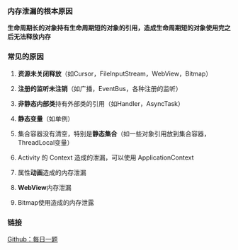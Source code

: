 ### 内存泄漏的根本原因

**生命周期长的对象持有生命周期短的对象的引用，造成生命周期短的对象使用完之后无法释放内存**


### 常见的原因

1. **资源未关闭释放**（如Cursor，FileInputStream，WebView，Bitmap）

2. **注册的监听未注销**（如广播，EventBus，各种注册的监听）

3. **非静态内部类**持有外部类的引用（如Handler，AsyncTask）

4. **静态变量**（如单例）

5. 集合容器没有清空，特别是**静态集合**（如一些对象引用放到集合容器，ThreadLocal变量）

6. Activity 的 Context 造成的泄漏，可以使用 ApplicationContext

7. 属性**动画**造成的内存泄漏

8. **WebView**内存泄漏

9. Bitmap使用造成的内存泄露

### 链接

[Github：每日一题](https://github.com/Moosphan/Android-Daily-Interview/issues/3)